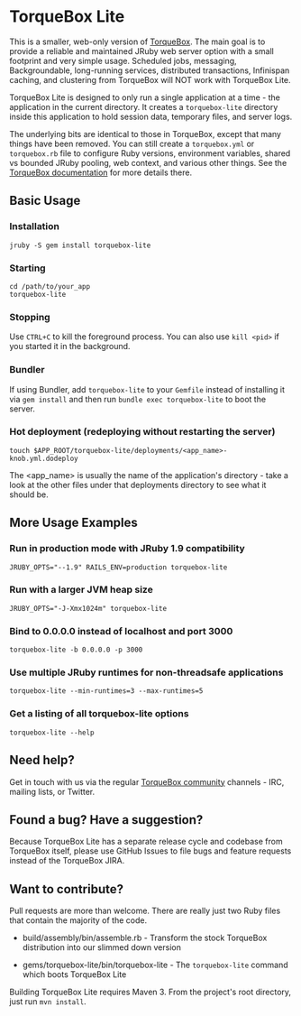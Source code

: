 # TorqueBox Lite

This is a smaller, web-only version of [TorqueBox][]. The main goal is
to provide a reliable and maintained JRuby web server option with a
small footprint and very simple usage. Scheduled jobs, messaging,
Backgroundable, long-running services, distributed transactions,
Infinispan caching, and clustering from TorqueBox will NOT work with
TorqueBox Lite.

TorqueBox Lite is designed to only run a single application at a time -
the application in the current directory. It creates a
`torquebox-lite` directory inside this application to hold session
data, temporary files, and server logs.

The underlying bits are identical to those in TorqueBox, except that
many things have been removed. You can still create a `torquebox.yml`
or `torquebox.rb` file to configure Ruby versions, environment
variables, shared vs bounded JRuby pooling, web context, and various
other things. See the [TorqueBox documentation][] for more details
there.


## Basic Usage

### Installation

    jruby -S gem install torquebox-lite

### Starting

    cd /path/to/your_app
    torquebox-lite

### Stopping

Use `CTRL+C` to kill the foreground process. You can also use `kill
<pid>` if you started it in the background.

### Bundler

If using Bundler, add `torquebox-lite` to your `Gemfile` instead of
installing it via `gem install` and then run `bundle exec
torquebox-lite` to boot the server.

### Hot deployment (redeploying without restarting the server)

    touch $APP_ROOT/torquebox-lite/deployments/<app_name>-knob.yml.dodeploy

The <app_name> is usually the name of the application's directory -
take a look at the other files under that deployments directory to see
what it should be.


## More Usage Examples

### Run in production mode with JRuby 1.9 compatibility

    JRUBY_OPTS="--1.9" RAILS_ENV=production torquebox-lite

### Run with a larger JVM heap size

    JRUBY_OPTS="-J-Xmx1024m" torquebox-lite

### Bind to 0.0.0.0 instead of localhost and port 3000

    torquebox-lite -b 0.0.0.0 -p 3000

### Use multiple JRuby runtimes for non-threadsafe applications

    torquebox-lite --min-runtimes=3 --max-runtimes=5

### Get a listing of all torquebox-lite options

    torquebox-lite --help


## Need help?

Get in touch with us via the regular [TorqueBox community][] channels -
IRC, mailing lists, or Twitter.


## Found a bug? Have a suggestion?

Because TorqueBox Lite has a separate release cycle and codebase from
TorqueBox itself, please use GitHub Issues to file bugs and feature
requests instead of the TorqueBox JIRA.


## Want to contribute?

Pull requests are more than welcome. There are really just two Ruby
files that contain the majority of the code.

* build/assembly/bin/assemble.rb - Transform the stock TorqueBox
  distribution into our slimmed down version

* gems/torquebox-lite/bin/torquebox-lite - The `torquebox-lite`
  command which boots TorqueBox Lite

Building TorqueBox Lite requires Maven 3. From the project's root
directory, just run `mvn install`.


[torquebox]: http://torquebox.org
[torquebox documentation]: http://torquebox.org/documentation/current/
[torquebox community]: http://torquebox.org/community/
